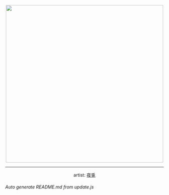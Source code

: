 
<p align="center">
  <img width="500" src="https://nekos.best/api/v2/neko/0732.png">
  <hr/>
  <center>
    artist: <a href="https://www.pixiv.net/en/artworks/97015924">夜兎</a>
  </center>
</p>


###### Auto generate README.md from update.js

